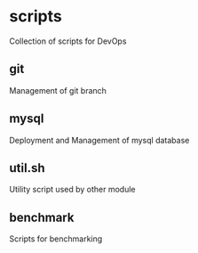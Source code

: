 # scripts
Collection of scripts for DevOps

## git
Management of git branch

## mysql 
Deployment and Management of mysql database

## util.sh
Utility script used by other module

## benchmark
Scripts for benchmarking

